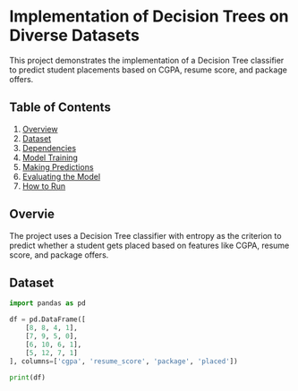 # Implementation of Decision Trees on Diverse Datasets

This project demonstrates the implementation of a Decision Tree classifier to predict student placements based on CGPA, resume score, and package offers.

## Table of Contents

1. [Overview](#overview)
2. [Dataset](#dataset)
3. [Dependencies](#dependencies)
4. [Model Training](#model-training)
5. [Making Predictions](#making-predictions)
6. [Evaluating the Model](#evaluating-the-model)
7. [How to Run](#how-to-run)

## Overvie

The project uses a Decision Tree classifier with entropy as the criterion to predict whether a student gets placed based on features like CGPA, resume score, and package offers.

## Dataset

```python
import pandas as pd

df = pd.DataFrame([
    [8, 8, 4, 1],
    [7, 9, 5, 0],
    [6, 10, 6, 1],
    [5, 12, 7, 1]
], columns=['cgpa', 'resume_score', 'package', 'placed'])

print(df)

